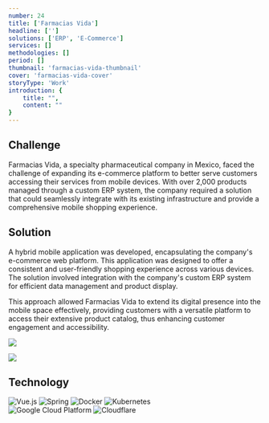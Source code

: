 ```yaml
---
number: 24
title: ['Farmacias Vida']
headline: ['']
solutions: ['ERP', 'E-Commerce']
services: []
methodologies: []
period: []
thumbnail: 'farmacias-vida-thumbnail'
cover: 'farmacias-vida-cover'
storyType: 'Work'
introduction: {
    title: "",
    content: ""
}
---
```


## Challenge

Farmacias Vida, a specialty pharmaceutical company in Mexico, faced the challenge of expanding its e-commerce platform to better serve customers accessing their services from mobile devices. With over 2,000 products managed through a custom ERP system, the company required a solution that could seamlessly integrate with its existing infrastructure and provide a comprehensive mobile shopping experience.

## Solution

A hybrid mobile application was developed, encapsulating the company's e-commerce web platform. This application was designed to offer a consistent and user-friendly shopping experience across various devices. The solution involved integration with the company's custom ERP system for efficient data management and product display.

This approach allowed Farmacias Vida to extend its digital presence into the mobile space effectively, providing customers with a versatile platform to access their extensive product catalog, thus enhancing customer engagement and accessibility.

![](/work/farmacias-vida-figure-1.jpg)

![](/work/farmacias-vida-figure-2.jpg)

## Technology

<div class="story_story__mainContent__technologies__v5XXm">
  <div class="story_story__mainContent__technologies__images__6NSg5">
    <div>
      <img loading="lazy" src="/technologies/vue.svg" alt="Vue.js"/>
      <img loading="lazy" src="/technologies/spring.svg" alt="Spring"/>
      <img loading="lazy" src="/technologies/docker.svg" alt="Docker"/>
      <img loading="lazy" src="/technologies/kubernetes.svg" alt="Kubernetes"/>
    </div>
  </div>
  <div class="story_story__mainContent__technologies__images__6NSg5">
    <div>
      <img loading="lazy" src="/technologies/gcloud.svg" alt="Google Cloud Platform"/>
      <img loading="lazy" src="/technologies/cloudflare.svg" alt="Cloudflare"/>
    </div>
  </div>
</div>